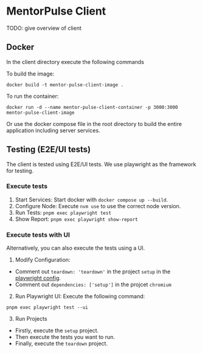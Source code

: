 # MentorPulse Client

TODO: give overview of client

## Docker

In the client directory execute the following commands

To build the image:

```
docker build -t mentor-pulse-client-image .
```

To run the container:

```
docker run -d --name mentor-pulse-client-container -p 3000:3000 mentor-pulse-client-image
```

Or use the docker compose file in the root directory to build the entire application including server services.

## Testing (E2E/UI tests)

The client is tested using E2E/UI tests. We use playwright as the framework for testing.

### Execute tests

1. Start Services: Start docker with `docker compose up --build`.
2. Configure Node: Execute `nvm use` to use the correct node version.
3. Run Tests: `pnpm exec playwright test`
4. Show Report: `pnpm exec playwright show-report`

### Execute tests with UI

Alternatively, you can also execute the tests using a UI.

1. Modify Configuration:

- Comment out `teardown: 'teardown'` in the project `setup` in the [playwright config](playwright.config.ts).
- Comment out `dependencies: ['setup']` in the projcet `chromium`

2. Run Playwright UI: Execute the following command:

```
pnpm exec playwright test --ui
```

3. Run Projects

- Firstly, execute the `setup` project.
- Then execute the tests you want to run.
- Finally, execute the `teardown` project.
